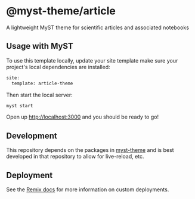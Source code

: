 # @myst-theme/article

A lightweight MyST theme for scientific articles and associated notebooks

## Usage with MyST

To use this template locally, update your site template make sure your project's local dependencies are installed:

```sh
site:
  template: article-theme
```

Then start the local server:

```sh
myst start
```

Open up [http://localhost:3000](http://localhost:3000) and you should be ready to go!

## Development

This repository depends on the packages in [myst-theme](https://github.com/executablebooks/myst-theme) and is best developed in that repository to allow for live-reload, etc.

## Deployment

See the [Remix docs](https://remix.run/docs) for more information on custom deployments.
